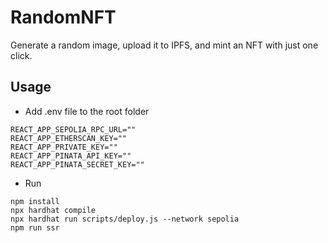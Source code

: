 # RandomNFT
Generate a random image, upload it to IPFS, and mint an NFT with just one click.

## Usage
- Add .env file to the root folder
```
REACT_APP_SEPOLIA_RPC_URL=""
REACT_APP_ETHERSCAN_KEY=""
REACT_APP_PRIVATE_KEY=""
REACT_APP_PINATA_API_KEY=""
REACT_APP_PINATA_SECRET_KEY=""
```

- Run
```
npm install
npx hardhat compile
npx hardhat run scripts/deploy.js --network sepolia
npm run ssr
```

